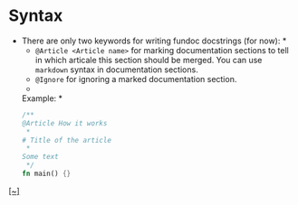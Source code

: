 # Syntax

*
    There are only two keywords for writing fundoc docstrings (for now):
     *
    - `@Article <Article name>` for marking documentation sections to tell in which articale this section should
    be merged. You can use `markdown` syntax in documentation sections.
    - `@Ignore` for ignoring a marked documentation section.
     *
    Example:
     *
    ```rust
    /**
    @Article How it works
     *
    # Title of the article
     *
    Some text
     */
    fn main() {}
    ```
[[~]](https://github.com/daynin/fundoc/blob/master/src/parser.rs#L34-L53)
